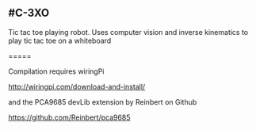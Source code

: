 #C-3XO
-----

Tic tac toe playing robot.
Uses computer vision and inverse kinematics to play tic tac toe on a whiteboard

=====

Compilation requires wiringPi

http://wiringpi.com/download-and-install/

and the PCA9685 devLib extension by Reinbert on Github

https://github.com/Reinbert/pca9685
